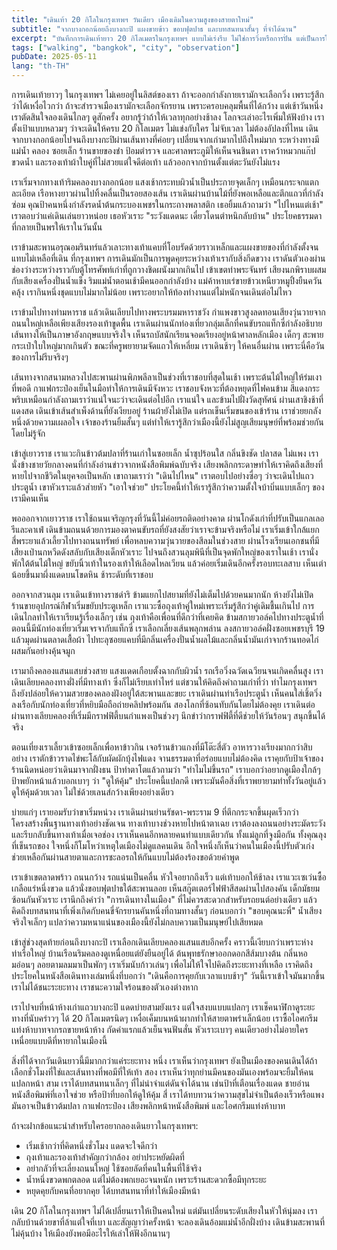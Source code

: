 ```yaml
---
title: "เดินเท้า 20 กิโลในกรุงเทพฯ วันเดียว เมืองเดิมในความสูงของสายตาใหม่"
subtitle: "จากบางกอกน้อยถึงบางกะปิ แผงขายข้าว ขอบฟุตปาธ และบทสนทนาสั้นๆ ที่จำได้นาน"
excerpt: "บันทึกการเดินเท้ายาว 20 กิโลเมตรในกรุงเทพฯ แบบไม่เร่งรีบ ไม่ใช่การวิ่งหรือการปั่น แต่เป็นการให้เวลาและสายตากับเมืองในระดับสายตาคนเดิน"
tags: ["walking", "bangkok", "city", "observation"]
pubDate: 2025-05-11
lang: "th-TH"
---
```


การเดินเท้ายาวๆ ในกรุงเทพฯ ไม่เคยอยู่ในลิสต์ของเรา ถ้าจะออกกำลังกายเรามักจะเลือกวิ่ง เพราะรู้สึกว่าได้เหงื่อไวกว่า ถ้าจะสำรวจเมืองเรามักจะเลือกจักรยาน เพราะครอบคลุมพื้นที่ได้กว้าง แต่เช้าวันหนึ่งเราตัดสินใจลองเดินไกลๆ ดูสักครั้ง อยากรู้ว่าถ้าให้เวลาทุกอย่างช้าลง โลกจะเล่าอะไรเพิ่มให้ฟังบ้าง เราตั้งเป้าแบบหลวมๆ ว่าจะเดินให้ครบ 20 กิโลเมตร ไม่แข่งกับใคร ไม่จับเวลา ไม่ต้องอัปลงที่ไหน เดินจากบางกอกน้อยไปจนถึงบางกะปิผ่านเส้นทางที่ค่อยๆ เปลี่ยนจากเก่ามากไปถึงใหม่มาก ระหว่างทางมีแม่น้ำ คลอง ซอยเล็ก ร้านขายของชำ ป้อมตำรวจ และศาลพระภูมิให้เห็นจนชินตา เราคว้าหมวกแก๊ป ขวดน้ำ และรองเท้าผ้าใบคู่ที่ไม่สวยแต่ใจดีต่อเท้า แล้วออกจากบ้านตั้งแต่ตะวันยังไม่แรง

เราเริ่มจากทางเท้าริมคลองบางกอกน้อย แสงเช้ากระทบผิวน้ำเป็นประกายจุดเล็กๆ เหมือนกระจกแตกละเอียด เรือหางยาวผ่านไปทิ้งคลื่นเป็นรอยสองเส้น เราเดินผ่านบ้านไม้ที่ยังพอเหลือและตึกแถวที่กำลังซ่อม คุณป้าคนหนึ่งกำลังรดน้ำต้นกระบองเพชรในกระถางพลาสติก เธอยิ้มแล้วถามว่า "ไปไหนแต่เช้า" เราตอบว่าแค่เดินเล่นยาวหน่อย เธอหัวเราะ "ระวังแดดนะ เดี๋ยวโดนตำหนิกลับบ้าน" ประโยคธรรมดาที่กลายเป็นพรให้เราในวันนั้น

เราข้ามสะพานอรุณอมรินทร์แล้วเลาะทางเท้าแคบที่โอบรัดด้วยราวเหล็กและแผงขายของที่กำลังตั้งจนแทบไม่เหลือที่เดิน ที่กรุงเทพฯ การเดินมักเป็นการพูดคุยระหว่างเท้าเรากับสิ่งกีดขวาง เราดันตัวเองผ่านช่องว่างระหว่างราวกับตู้โทรศัพท์เก่าที่ถูกวางชิดผนังมากเกินไป เข้าเขตท่าพระจันทร์ เสียงนกพิราบผสมกับเสียงเครื่องปั่นน้ำแข็ง ริมแม่น้ำตอนเช้ามีคนออกกำลังบ้าง แม่ค้าหาบเร่ขายข้าวเหนียวหมูปิ้งยืนควันคลุ้ง เรากินหนึ่งชุดแบบไม่มากไม่น้อย เพราะอยากให้ท้องทำงานแต่ไม่หนักจนเดินต่อไม่ไหว

เราข้ามไปทางท่ามหาราช แล้วเดินเลียบไปทางพระบรมมหาราชวัง กำแพงขาวสูงลดทอนเสียงวุ่นวายจากถนนใหญ่เหลือเพียงเสียงรองเท้าขูดพื้น เราเดินผ่านนักท่องเที่ยวกลุ่มเล็กที่คนขับรถแท็กซี่กำลังอธิบายเส้นทางให้เป็นภาษาอังกฤษแบบจริงใจ เห็นรถบัสนักเรียนจอดเรียงอยู่หน้าศาลหลักเมือง เด็กๆ สะพายกระเป๋าใบใหญ่มากเกินตัว ขณะที่ครูพยายามจัดแถวให้เหลี่ยม เราเดินช้าๆ ให้คนอื่นผ่าน เพราะนี่คือวันของการไม่รีบจริงๆ

เส้นทางจากสนามหลวงไปสะพานผ่านพิภพลีลาเป็นช่วงที่เราชอบที่สุดในเช้า เพราะต้นไม้ใหญ่ให้ร่มเงาที่พอดี กาแฟกระป๋องเย็นในมือทำให้การเดินมีจังหวะ เราชอบจังหวะที่ต้องหยุดที่ไฟคนข้าม สีแดงกระพริบเหมือนกำลังถามเราว่าแน่ใจนะว่าจะเดินต่อไปอีก เราแน่ใจ และข้ามไปฝั่งวัดสุทัศน์ ผ่านเสาชิงช้าที่แดงสด เดินเข้าเส้นสำเพ็งด้านที่ยังเงียบอยู่ ร้านผ้ายังไม่เปิด แต่รถเข็นเริ่มขนของเข้าร้าน เราช่วยยกลังหนึ่งด้วยความเผลอใจ เจ้าของร้านยิ้มสั้นๆ แต่ทำให้เรารู้สึกว่าเมืองนี้ยังไม่สูญเสียมนุษย์ที่พร้อมช่วยกันโดยไม่รู้จัก

เข้าสู่เยาวราช เราแวะกินข้าวต้มปลาที่ร้านเก่าในซอยเล็ก น้ำซุปร้อนใส กลิ่นขิงชัด ปลาสด ไม่แพง เรานั่งข้างชายวัยกลางคนที่กำลังอ่านข่าวจากหนังสือพิมพ์ฉบับจริง เสียงพลิกกระดาษทำให้เราคิดถึงเสียงที่หายไปจากชีวิตในยุคจอเป็นหลัก เขาถามเราว่า "เดินไปไหน" เราตอบไปอย่างซื่อๆ ว่าจะเดินไปแถวประตูน้ำ เขาหัวเราะแล้วส่ายหัว "เอาใจช่วย" ประโยคนี้ทำให้เรารู้สึกว่าความตั้งใจบ้าบิ่นแบบเล็กๆ ของเรามีคนเห็น

พอออกจากเยาวราช เราใช้ถนนเจริญกรุงที่วันนี้ไม่ค่อยรถติดอย่างคาด ผ่านโกดังเก่าที่ปรับเป็นแกลเลอรีและคาเฟ่ เดินข้ามถนนด้วยการมองตาคนขับรถที่ยังสงสัยว่าเราจะข้ามจริงหรือไม่ เราเริ่มเข้าใกล้แยกสี่พระยาแล้วเลี้ยวไปทางถนนทรัพย์ เพื่อหลบความวุ่นวายของสีลมในช่วงสาย ผ่านโรงเรียนเอกชนที่มีเสียงเป่านกหวีดดังสลับกับเสียงเด็กหัวเราะ ไปจนถึงสวนลุมพินีที่เป็นจุดพักใหญ่ของเราในเช้า เรานั่งพักใต้ต้นไม้ใหญ่ ขยับนิ้วเท้าในรองเท้าให้เลือดไหลเวียน แล้วค่อยเริ่มเดินอีกครั้งรอบทะเลสาบ เห็นเต่าน้อยขึ้นมาผึ่งแดดบนโขดหิน ช้าระดับที่เราชอบ

ออกจากสวนลุม เราเดินเข้าทางราชดำริ ข้ามแยกไปสยามที่ยังไม่เต็มไปด้วยคนมากนัก ห้างยังไม่เปิด ร้านขายอุปกรณ์กีฬาเริ่มขยับประตูเหล็ก เราแวะซื้อถุงเท้าคู่ใหม่เพราะเริ่มรู้สึกว่าคู่เดิมชื้นเกินไป การเดินไกลทำให้เราเรียนรู้เรื่องเล็กๆ เช่น ถุงเท้าคือเพื่อนที่ดีกว่าที่เคยคิด ข้ามสกายวอล์คไปทางประตูน้ำที่ตอนนี้มีนักท่องเที่ยวเริ่มเจรจากับแท็กซี่ เราเลือกเลี่ยงเส้นพลุกพล่าน ลงสกายวอล์คฝั่งซอยเพชรบุรี 19 แล้วมุดผ่านตลาดเสื้อผ้า ไปทะลุซอยแคบที่มีกลิ่นเครื่องปั่นน้ำผลไม้และกลิ่นน้ำมันเก่าจากร้านทอดไก่ผสมกันอย่างคุ้นจมูก

เรามาถึงคลองแสนแสบช่วงสาย แสงแดดเกือบตั้งฉากกับผิวน้ำ รถเรือวิ่งฉวัดเฉวียนจนเกิดคลื่นสูง เราเดินเลียบคลองทางฝั่งที่มีทางเท้า ซึ่งก็ไม่เรียบเท่าไหร่ แต่ชวนให้คิดถึงคำถามเก่าที่ว่า ทำไมกรุงเทพฯ ถึงยังปล่อยให้ความสวยของคลองฝังอยู่ใต้สะพานและขยะ เราเดินผ่านท่าเรือประตูน้ำ เห็นคนใส่เชิ้ตวิ่งลงเรือกับนักท่องเที่ยวที่หยิบมือถือถ่ายคลิปพร้อมกัน สองโลกที่ซ้อนทับกันโดยไม่ต้องคุย เราเดินต่อผ่านทางเลียบคลองที่เริ่มมีกราฟฟิตี้บนกำแพงเป็นช่วงๆ นึกขำว่ากราฟฟิตี้ที่ดีช่วยให้วันร้อนๆ สนุกขึ้นได้จริง

ตอนเที่ยงเราเลี้ยวเข้าซอยเล็กเพื่อหาข้าวกิน เจอร้านข้าวแกงที่มีโต๊ะสี่ตัว อาหารวางเรียงมากกว่าสิบอย่าง เราตักข้าวราดไข่พะโล้กับผัดผักบุ้งไฟแดง จานธรรมดาที่อร่อยแบบไม่ต้องคิด เราคุยกับป้าเจ้าของร้านนิดหน่อยว่าเดินมาจากฝั่งธน ป้าทำตาโตแล้วถามว่า "ทำไมไม่ขึ้นรถ" เราบอกว่าอยากดูเมืองใกล้ๆ ป้าพยักหน้าแล้วบอกเบาๆ ว่า "ดูให้คุ้ม" ประโยคนี้แปลกดี เพราะมันคือสิ่งที่เราพยายามทำทั้งวันอยู่แล้ว ดูให้คุ้มด้วยเวลา ไม่ใช่ด้วยเลนส์กว้างเพียงอย่างเดียว

บ่ายแก่ๆ เรายอมรับว่าขาเริ่มหน่วง เราเดินผ่านย่านรัชดา-พระราม 9 ที่ตึกกระจกขึ้นผุดเร็วกว่าโครงสร้างพื้นฐานทางเท้าอย่างชัดเจน ทางเท้าบางช่วงหายไปหน้าตาเฉย เราต้องลงถนนอย่างระมัดระวังและรีบกลับขึ้นทางเท้าเมื่อเจอช่อง เราเห็นคนอีกหลายคนทำแบบเดียวกัน ทั้งแม่ลูกที่จูงมือกัน ทั้งคุณลุงที่เข็นรถของ ใจหนึ่งก็โมโหว่าเหตุใดเมืองไม่ดูแลคนเดิน อีกใจหนึ่งก็เห็นว่าคนในเมืองนี้ปรับตัวเก่ง ช่วยเหลือกันผ่านสายตาและการชะลอรถให้กันแบบไม่ต้องร้องขอด้วยคำพูด

เราเข้าเขตลาดพร้าว ถนนกว้าง รถแน่นเป็นคลื่น หัวใจอยากถึงเร็ว แต่เท้าบอกให้ช้าลง เราแวะเซเว่นซื้อเกลือแร่หนึ่งขวด แล้วนั่งขอบฟุตปาธใต้สะพานลอย เห็นสกู๊ตเตอร์ไฟฟ้าสีสดผ่านไปสองคัน เด็กมัธยมซ้อนกันหัวเราะ เรานึกถึงคำว่า "การเดินทางในเมือง" ที่ไม่ควรสะดวกสำหรับรถยนต์อย่างเดียว แล้วคิดถึงบทสนทนาที่เพิ่งเกิดกับคนขี่จักรยานคันหนึ่งที่ถามทางสั้นๆ ก่อนบอกว่า "ขอบคุณนะพี่" น้ำเสียงจริงใจเล็กๆ แปลว่าความหนาแน่นของเมืองนี้ยังไม่กลบความเป็นมนุษย์ไปเสียหมด

เข้าสู่ช่วงสุดท้ายก่อนถึงบางกะปิ เราเลือกเดินเลียบคลองแสนแสบอีกครั้ง คราวนี้เงียบกว่าเพราะห่างท่าเรือใหญ่ บ้านเรือนริมคลองดูเหนื่อยแต่ยังยืนอยู่ได้ ต้นพุทธรักษาออกดอกสีส้มบางต้น กลิ่นหอมอ่อนๆ ลอยตามลมมาเป็นพักๆ เราเริ่มนับก้าวเล่นๆ เพื่อไม่ให้ใจไปคิดถึงระยะทางที่เหลือ เราคิดถึงประโยคในหนังสือเดินทางเล่มหนึ่งที่บอกว่า "เดินคือการคุยกับเวลาแบบช้าๆ" วันนี้เราเข้าใจมันมากขึ้น เราไม่ได้ชนะระยะทาง เราชนะความใจร้อนของตัวเองต่างหาก

เราไปจบที่หน้าห้างเก่าแถวบางกะปิ แดดบ่ายสามยังแรง แต่ใจสงบแบบแปลกๆ เราเช็คนาฬิกาดูระยะทางที่นับคร่าวๆ ได้ 20 กิโลเมตรนิดๆ เหงื่อเค็มบนหน้าผากทำให้สายตาพร่าเล็กน้อย เราซื้อไอศกรีมแท่งห้าบาทจากรถขายหน้าห้าง กัดคำแรกแล้วเย็นจนฟันสั่น หัวเราะเบาๆ คนเดียวอย่างไม่อายใคร เหนื่อยแบบดีที่หายากในเมืองนี้

สิ่งที่ได้จากวันเดินยาวนี้มีมากกว่าแค่ระยะทาง หนึ่ง เราเห็นว่ากรุงเทพฯ ยังเป็นเมืองของคนเดินได้ถ้าเลือกชั่วโมงที่ใช่และเส้นทางที่พอมีที่ให้เท้า สอง เราเห็นว่าทุกย่านมีคนของมันเองพร้อมจะยิ้มให้คนแปลกหน้า สาม เราได้บทสนทนาเล็กๆ ที่ไม่น่าจำแต่ดันจำได้นาน เช่นป้าที่เตือนเรื่องแดด ชายอ่านหนังสือพิมพ์ที่เอาใจช่วย หรือป้าที่บอกให้ดูให้คุ้ม สี่ เราได้ทบทวนว่าความสุขไม่จำเป็นต้องเร็วหรือแพง มันอาจเป็นข้าวต้มปลา กาแฟกระป๋อง เสียงพลิกหน้าหนังสือพิมพ์ และไอศกรีมแท่งห้าบาท

ถ้าจะฝากข้อแนะนำสำหรับใครอยากลองเดินยาวในกรุงเทพฯ:

- เริ่มเช้ากว่าที่คิดหนึ่งชั่วโมง แดดจะใจดีกว่า
- ถุงเท้าและรองเท้าสำคัญกว่ากล้อง อย่าประหยัดผิดที่
- อย่ากลัวที่จะเลี่ยงถนนใหญ่ ใช้ซอยลัดที่คนในพื้นที่ใช้จริง
- น้ำหนึ่งขวดพกตลอด แต่ไม่ต้องพกเยอะจนหนัก เพราะร้านสะดวกซื้อมีทุกระยะ
- หยุดคุยกับคนที่อยากคุย ได้บทสนทนาที่ทำให้เมืองมีหน้า

เดิน 20 กิโลในกรุงเทพฯ ไม่ได้เปลี่ยนเราให้เป็นคนใหม่ แต่มันเปลี่ยนระดับเสียงในหัวให้นุ่มลง เรากลับบ้านด้วยขาที่ล้าแต่ใจที่เบา และสัญญาว่าครั้งหน้า จะลองเดินอ้อมแม่น้ำอีกฝั่งบ้าง เดินข้ามสะพานที่ไม่คุ้นบ้าง ให้เมืองยังพอมีอะไรให้เล่าให้ฟังอีกนานๆ


